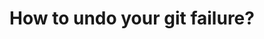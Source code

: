 ---
title: How to undo your git failure?
tags: [External Post, Git]
style: fill
color: yellow
description: Using `git reflog` and `git reset` to save your code.
external_url: https://blog.usejournal.com/how-to-undo-your-git-failure-b76e31ecac74
---
